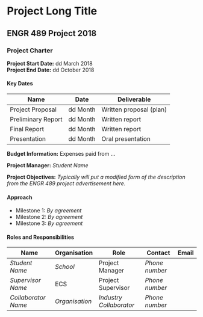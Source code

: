 # Project Long Title
## ENGR 489 Project 2018

### Project Charter

**Project Start Date:** dd March 2018<br>
**Project End Date:** dd October 2018

#### Key Dates

| Name | Date | Deliverable |
| --- | --- | --- |
| Project Proposal | dd Month | Written proposal (plan) |
| Preliminary Report | dd Month | Written report |
| Final Report | dd Month | Written report |
| Presentation | dd Month | Oral presentation |


**Budget Information:** Expenses paid from ...

**Project Manager:** _Student Name_

**Project Objectives:** *Typically will put a modified form of the description from the 
ENGR 489 project advertisement here.*

#### Approach

*  Milestone 1: *By agreement*
*  Milestone 2: *By agreement*
*  Milestone 3: *By agreement*

#### Roles and Responsibilities

| Name | Organisation | Role | Contact | Email |
| ---- | ------------ | ---- | ------- | ----- |
| *Student Name* | *School* | Project Manager | *Phone number* |  |
| *Supervisor Name* | ECS | Project Supervisor | *Phone number* |  |
| *Collaborator Name* | *Organisation* | *Industry Collaborator* | *Phone number* |  |

